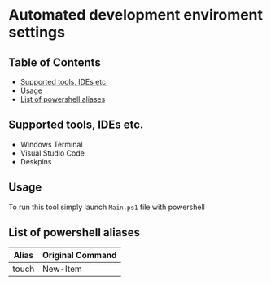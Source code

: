 # Automated development enviroment settings

## Table of Contents
- [Supported tools, IDEs etc.](#supported-tools--ides-etc)
- [Usage](#usage)
- [List of powershell aliases](#list-of-powershell-aliases)

## Supported tools, IDEs etc.
-  Windows Terminal
-  Visual Studio Code 
-  Deskpins 
## Usage
To run this tool simply launch `Main.ps1` file with powershell

<!-- ## Visual Studio 2022 -->
## List of powershell aliases 
| Alias | Original Command |
|-------|------------------|
| touch | New-Item         |